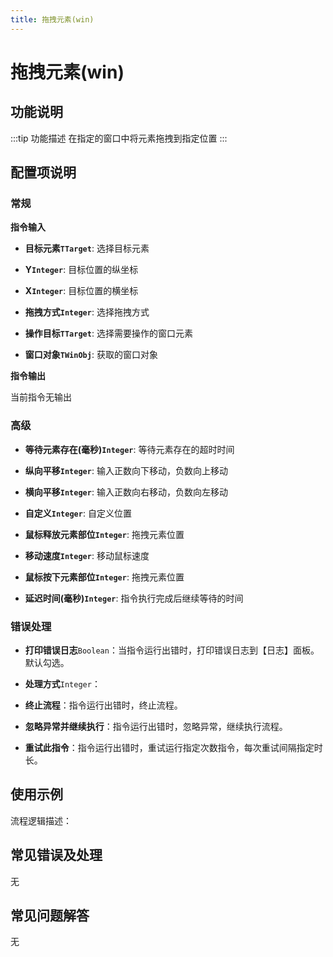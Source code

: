 ```yaml
---
title: 拖拽元素(win)
---
```


# 拖拽元素(win)

## 功能说明

:::tip 功能描述
在指定的窗口中将元素拖拽到指定位置
:::

## 配置项说明

### 常规

**指令输入**

- **目标元素`TTarget`**: 选择目标元素

- **Y`Integer`**: 目标位置的纵坐标

- **X`Integer`**: 目标位置的横坐标

- **拖拽方式`Integer`**: 选择拖拽方式

- **操作目标`TTarget`**: 选择需要操作的窗口元素

- **窗口对象`TWinObj`**: 获取的窗口对象


**指令输出**

当前指令无输出

### 高级

- **等待元素存在(毫秒)`Integer`**: 等待元素存在的超时时间

- **纵向平移`Integer`**: 输入正数向下移动，负数向上移动

- **横向平移`Integer`**: 输入正数向右移动，负数向左移动

- **自定义`Integer`**: 自定义位置

- **鼠标释放元素部位`Integer`**: 拖拽元素位置

- **移动速度`Integer`**: 移动鼠标速度

- **鼠标按下元素部位`Integer`**: 拖拽元素位置

- **延迟时间(毫秒)`Integer`**: 指令执行完成后继续等待的时间

### 错误处理

- **打印错误日志**`Boolean`：当指令运行出错时，打印错误日志到【日志】面板。默认勾选。

- **处理方式**`Integer`：

 - **终止流程**：指令运行出错时，终止流程。

 - **忽略异常并继续执行**：指令运行出错时，忽略异常，继续执行流程。

 - **重试此指令**：指令运行出错时，重试运行指定次数指令，每次重试间隔指定时长。

## 使用示例

流程逻辑描述：

## 常见错误及处理

无

## 常见问题解答

无

